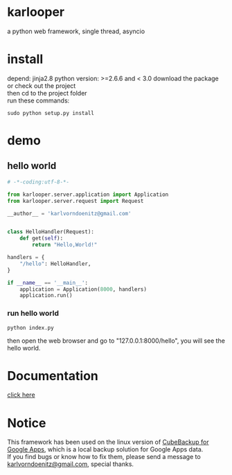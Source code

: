 # karlooper
a python web framework, single thread, asyncio

# install
depend: jinja2.8
python version: >=2.6.6 and < 3.0
download the package or check out the project  
then cd to the project folder  
run these commands:  

    sudo python setup.py install  

# demo
## hello world
```python
# -*-coding:utf-8-*-

from karlooper.server.application import Application
from karlooper.server.request import Request

__author__ = 'karlvorndoenitz@gmail.com'


class HelloHandler(Request):
    def get(self):
        return "Hello,World!"

handlers = {
    "/hello": HelloHandler,
}

if __name__ == '__main__':
    application = Application(8000, handlers)
    application.run()

```
### run hello world
    python index.py
then open the web browser and go to "127.0.0.1:8000/hello", you will see the hello world.

# Documentation
[click here](https://github.com/karldoenitz/karlooper/blob/master/document.md)

# Notice
This framework has been used on the linux version of <a href="http://www.cubebackup.com"> CubeBackup for Google Apps</a>, which is a local backup solution for Google Apps data.   
If you find bugs or know how to fix them,  please send a message to karlvorndoenitz@gmail.com, special thanks.   
